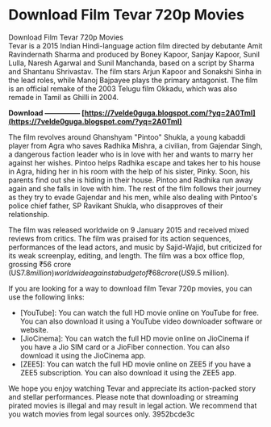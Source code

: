 # Download Film Tevar 720p Movies
  Download Film Tevar 720p Movies     
Tevar is a 2015 Indian Hindi-language action film directed by debutante Amit Ravindernath Sharma and produced by Boney Kapoor, Sanjay Kapoor, Sunil Lulla, Naresh Agarwal and Sunil Manchanda, based on a script by Sharma and Shantanu Shrivastav. The film stars Arjun Kapoor and Sonakshi Sinha in the lead roles, while Manoj Bajpayee plays the primary antagonist. The film is an official remake of the 2003 Telugu film Okkadu, which was also remade in Tamil as Ghilli in 2004.
 
**Download ————— [https://7velde0guga.blogspot.com/?yq=2A0TmI](https://7velde0guga.blogspot.com/?yq=2A0TmI)**


     
The film revolves around Ghanshyam "Pintoo" Shukla, a young kabaddi player from Agra who saves Radhika Mishra, a civilian, from Gajendar Singh, a dangerous faction leader who is in love with her and wants to marry her against her wishes. Pintoo helps Radhika escape and takes her to his house in Agra, hiding her in his room with the help of his sister, Pinky. Soon, his parents find out she is hiding in their house. Pintoo and Radhika run away again and she falls in love with him. The rest of the film follows their journey as they try to evade Gajendar and his men, while also dealing with Pintoo's police chief father, SP Ravikant Shukla, who disapproves of their relationship.
     
The film was released worldwide on 9 January 2015 and received mixed reviews from critics. The film was praised for its action sequences, performances of the lead actors, and music by Sajid-Wajid, but criticized for its weak screenplay, editing, and length. The film was a box office flop, grossing ₹56 crore (US$7.8 million) worldwide against a budget of ₹68 crore (US$9.5 million).

If you are looking for a way to download film Tevar 720p movies, you can use the following links:
     
- [YouTube]: You can watch the full HD movie online on YouTube for free. You can also download it using a YouTube video downloader software or website.
- [JioCinema]: You can watch the full HD movie online on JioCinema if you have a Jio SIM card or a JioFiber connection. You can also download it using the JioCinema app.
- [ZEE5]: You can watch the full HD movie online on ZEE5 if you have a ZEE5 subscription. You can also download it using the ZEE5 app.

We hope you enjoy watching Tevar and appreciate its action-packed story and stellar performances. Please note that downloading or streaming pirated movies is illegal and may result in legal action. We recommend that you watch movies from legal sources only.
 3952bcde3c
 
